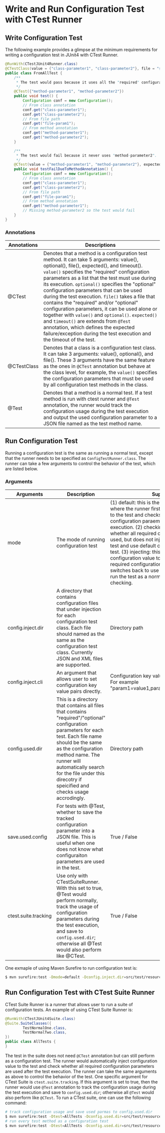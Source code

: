 # Write and Run Configuration Test with CTest Runner

## Write Configuration Test
The following example provides a glimpse at the minimum requirements for writing a configuration test in JUnit4 with CTest Runner.

```java
@RunWith(CTestJUnit4Runner.class)
@CTestClass(value = {"class-parameter1", "class-parameter2"}, file = "src/test/resources/config.json")
public class FromAllTest {
    /**
     * The test would pass because it uses all the "required" configuration parameters from class annotation, file path, and method annotation.
     */
    @CTest({"method-parameter1", "method-parameter2"})
    public void test() {
        Configuration conf = new Configuration();
        // From class annotation
        conf.get("class-parameter1");
        conf.get("class-parameter2");
        // From file path
        conf.get("file-param1");
        // From method annotation
        conf.get("method-parameter1");
        conf.get("method-parameter2");
    }

    /**
     * The test would fail because it never uses "method-parameter2".
     */
    @CTest(value = {"method-parameter1", "method-parameter2"}, expected = UnUsedConfigParamException.class)
    public void testFailDueToMethodAnnotation() {
        Configuration conf = new Configuration();
        // From class annotation
        conf.get("class-parameter1");
        conf.get("class-parameter2");
        // From file path
        conf.get("file-param1");
        // From method annotation
        conf.get("method-parameter1");
        // Missing method-parameter2 so the test would fail
    }
}
```

### Annotations
| Annotations | Descriptions                                                                                                                                                                                                                                                                                                                                                                                                                                                                                                                                                                                                                                                                                                |
|---|-------------------------------------------------------------------------------------------------------------------------------------------------------------------------------------------------------------------------------------------------------------------------------------------------------------------------------------------------------------------------------------------------------------------------------------------------------------------------------------------------------------------------------------------------------------------------------------------------------------------------------------------------------------------------------------------------------------|
| @CTest | Denotes that a method is a configuration test method. It can take 5 arguments: value(), optional(), file(), expected(), and timeout(). `value()` specifies the "required" configuration parameters as a list that the test must use during its execution. `optional()` specifies the "optional" configuration parameters that can be used during the test execution. `file()` takes a file that contains the "required" and/or "optional" configuration parameters, it can be used alone or together with `value()` and `optional()`. `expected()` and `timeout()` are extends from `@Test` annotation, which defines the expected failure/exception during the test execution and the timeout of the test. |
| @CTestClass | Denotes that a class is a configuration test class. It can take 3 arguments: value(), optional(), and file(). These 3 arguments have the same feature as the ones in `@CTest` annotation but behave at the class level, for example, the `value()` specifies the configuration parameters that must be used by all configuration test methods in the class.                                                                                                                                                                                                                                                                                                                                                 |
| @Test | Denotes that a method is a normal test. If a test method is run with ctest runner and `@Test` annotation, the runner would track the configuration usage during the test execution and output the used configuration parameter to a JSON file named as the test method name.                                                                                                                                                                                                                                                                                                                                                                                                                                |

## Run Configuration Test
Running a configuration test is the same as running a normal test, except that the runner needs to be specified as `ConfigTestRunner.class`. The runner can take a few arguments to control the behavior of the test, which are listed below.

### Arguments
| Arguments            | Description                                                                                                                                                                                                                                                                                                    | Supported Value                                                                                                                                                                                                                                                                                                                                                                                                                                                                                                                                                                                                                                                                     |
|----------------------|----------------------------------------------------------------------------------------------------------------------------------------------------------------------------------------------------------------------------------------------------------------------------------------------------------------|-------------------------------------------------------------------------------------------------------------------------------------------------------------------------------------------------------------------------------------------------------------------------------------------------------------------------------------------------------------------------------------------------------------------------------------------------------------------------------------------------------------------------------------------------------------------------------------------------------------------------------------------------------------------------------------|
| mode                 | The mode of running configuration test                                                                                                                                                                                                                                                                         | (1) default: this is the default mode of ctest runner, where the runner first inject the configuration value to the test and checks whether all required configuration paraemters are used after the test execution. (2) checking: this mode only checks whether all required configuration parameters are used, but does not inject configuration value to the test and use default configuration value to run every test. (3) injecting: this mode only injects configuration value to the test but does not check required configuration usage. (4) base: this mode switches back to use a default non-ctest runner to run the test as a normal test, no injecting and checking. |
| config.inject.dir    | A directory that contains configuration files that under injection for each configuration test class. Each file should named as the same as the configuration test class. Currently JSON and XML files are supported.                                                                                          | Directory path                                                                                                                                                                                                                                                                                                                                                                                                                                                                                                                                                                                                                                                                      |
| config.inject.cli    | An argument that allows user to set configuration key value pairs directly.                                                                                                                                                                                                                                    | Configuration key value pairs seperated by comma. For example "param1=value1,param2=value2,...,paramN=valueN"                                                                                                                                                                                                                                                                                                                                                                                                                                                                                                                                                                       |
| config.used.dir      | This is a directory that contains all files that contains "required"/"optional" configuration parameters for each test. Each file name should be the same as the configuration method name. The runner will automatically search for the file under this direcotry if speicified and checks usage accrodingly. | Directory path                                                                                                                                                                                                                                                                                                                                                                                                                                                                                                                                                                                                                                                                      |
| save.used.config     | For tests with @Test, whether to save the tracked configuration parameter into a JSON file. This is useful when one does not know what configuraiton parameters are used in the test.                                                                                                                          | True / False                                                                                                                                                                                                                                                                                                                                                                                                                                                                                                                                                                                                                                                                        |
| ctest.suite.tracking | Use only with CTestSuiteRunner. With this set to true, @Test would perform normally, track the usage of configuration parameters during the test execution, and save to `config.used.dir`; otherwise all @Test would also perform like @CTest.                                                                 | True / False                                                                                                                                                                                                                                                                                                                                                                                                                                                                                                                                                                                                                                                                        |


One exmaple of using Maven Surefire to run configuration test is:
```bash
$ mvn surefire:test -Dmode=default -Dconfig.inject.dir=src/test/resources/inject_config -Dconfig.used.dir=src/test/resources/used_config -Dsave.used.config=true
```

## Run Configuration Test with CTest Suite Runner
CTest Suite Runner is a runner that allows user to run a suite of configuration tests.
An example of using CTest Suite Runner is:
```java
@RunWith(CTestJUnit4Suite.class)
@Suite.SuiteClasses({
        TestNormalOne.class,
        TestNormalTwo.class,
})
public class AllTests {
}
```
The test in the suite does not need `@CTest` annotation but can still perform as a configuration test. The runner would automatically inject configuration value to the test and check whether all required configuration parameters are used after the test execution. The runner can take the same arguments as above to control the behavior of the test.
One specific argument for CTest Suite is `ctest.suite.tracking`. If this argument is set to true, then the runner would use `@Test` annotation to track the configuration usage during the test execution and save to `config.used.dir`; otherwise all `@Test` would also perform like `@CTest`.
To run a CTest suite, one can use the following command:
```bash
# track configuration usage and save used parmas to config.used.dir
$ mvn surefire:test -Dtest=AllTests -Dconfig.used.dir=src/test/resources -Dctest.suite.tracking
# run every test method as a configuration test
$ mvn surefire:test -Dtest=AllTests -Dconfig.used.dir=src/test/resources
```